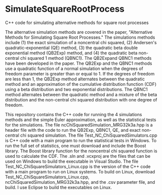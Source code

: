 # SimulateSquareRootProcess
C++ code for simulating alternative methods for square root processes

The alternative simulation methods are covered in the paper, "Alternative Methods for Simulating Square Root 
Processes." The simulations methods include (1) the exact simulation of a noncentral chi squared, 
(2) Andersen's quadratic-exponential (QE) method, (3) the quadratic beta double exponential method (QB2Exp) 
method, and (4) the quadratic beta non-central chi squared 1 method (QBNC1). The QB2Expand QBNC1 methods have 
been developed in the paper. The QB2Exp and the QBNC1 methods use a quadratic function of a normal simulation 
when the degrees of freedom parameter is greater than or equal to 1.  If the degrees of freedom are less than 
1, the QB2Exp method alternates between the quadratic method and an approximation of the cumulative 
distribution function (CDF) using a beta distribution and two exponential distributions. The QBNC1 method 
alternates between the quadratic method and a mixture of the beta distribution and the non-central chi squared
distribution with one degree of freedom.

This repository contains the C++ code for running the 4 simulations methods and the simple Euler approximation, 
as well as the statistical tests for the simulations. The file ncChiSquaredSimulation_MRG32k3a.hpp is a header 
file with the code to run the QB2Exp, QBNC1, QE, and exact non-central chi squared simulation. The file 
Test_NC_ChiSquaredSimulators.cpp is C++ code with a main program to run the statistical tests in Windows. 
To run the full set of statistics, one must download and include the Boost library. The Boost library function 
for the noncentral chi squared function is used to calculate the CDF. The .sln and .vcxproj are the files that 
can be used on Windows to build the executable in Visual Studio.  The file Test_NC_ChiSquareSimulators_Linux.cpp 
is the version of the C++ code with a main program to run on Linux systems.  To build on Linux, download 
Test_NC_ChiSquareSimulators_Linux.cpp, ncChiSquaredSimulation_MRG32k3a.hpp, and the .csv parameter file, and 
build. I use Eclipse to build the executables on Linux.

